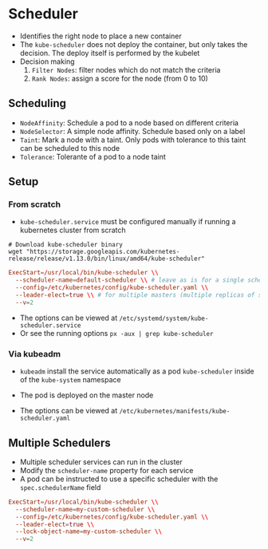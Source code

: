 # Scheduler

- Identifies the right node to place a new container
- The `kube-scheduler` does not deploy the container, but only takes the decision. The deploy itself is performed by the kubelet
- Decision making
  1. `Filter Nodes`: filter nodes which do not match the criteria
  1. `Rank Nodes`: assign a score for the node (from 0 to 10)

## Scheduling

- `NodeAffinity`: Schedule a pod to a node based on different criteria
- `NodeSelector`: A simple node affinity. Schedule based only on a label
- `Taint`: Mark a node with a taint. Only pods with tolerance to this taint can be scheduled to this node
- `Tolerance`: Tolerante of a pod to a node taint

## Setup

### From scratch

- `kube-scheduler.service` must be configured manually if running a kubernetes cluster from scratch

```shell
# Download kube-scheduler binary
wget "https://storage.googleapis.com/kubernetes-release/release/v1.13.0/bin/linux/amd64/kube-scheduler"
```

```conf
ExecStart=/usr/local/bin/kube-scheduler \\
  --scheduler-name=default-scheduler \\ # leave as is for a single scheduler setup
  --config=/etc/kubernetes/config/kube-scheduler.yaml \\
  --leader-elect=true \\ # for multiple masters (multiple replicas of scheduler)
  --v=2
```

- The options can be viewed at `/etc/systemd/system/kube-scheduler.service`
- Or see the running options `px -aux | grep kube-scheduler`

### Via kubeadm

- `kubeadm` install the service automatically as a pod `kube-scheduler` inside of the `kube-system` namespace
- The pod is deployed on the master node

- The options can be viewed at `/etc/kubernetes/manifests/kube-scheduler.yaml`

## Multiple Schedulers

- Multiple scheduler services can run in the cluster
- Modify the `scheduler-name` property for each service
- A pod can be instructed to use a specific scheduler with the `spec.schedulerName` field

```conf
ExecStart=/usr/local/bin/kube-scheduler \\
  --scheduler-name=my-custom-scheduler \\
  --config=/etc/kubernetes/config/kube-scheduler.yaml \\
  --leader-elect=true \\
  --lock-object-name=my-custom-scheduler \\
  --v=2
```
